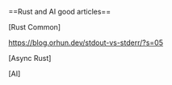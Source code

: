 ==Rust and AI good articles==

[Rust Common]

https://blog.orhun.dev/stdout-vs-stderr/?s=05

[Async Rust]

[AI]
